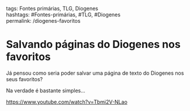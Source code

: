 tags: Fontes primárias, TLG, Diogenes  
hashtags: #Fontes-primárias, #TLG, #Diogenes  
permalink: /diogenes-favoritos

# Salvando páginas do Diogenes nos favoritos  
  
Já pensou como seria poder salvar uma página de texto do Diogenes nos seus favoritos?  
  
Na verdade é bastante simples…  
  
https://www.youtube.com/watch?v=Tbmi2V-NLao